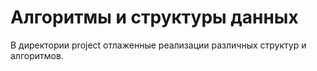 # Алгоритмы и структуры данных

В директории project отлаженные реализации различных структур и алгоритмов.